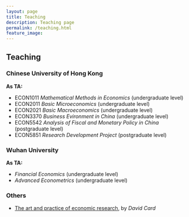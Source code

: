 ```yaml
---
layout: page
title: Teaching
description: Teaching page
permalink: /teaching.html
feature_image: 
---
```


## Teaching
### Chinese University of Hong Kong
**As TA:**
- ECON1011 *Mathematical Methods in Economics* (undergraduate level)
- ECON2011 *Basic Microeconomics* (undergraduate level)
- ECON2021 *Basic Macroeconomics* (undergraduate level)
- ECON3370 *Business Evironment in China* (undergraduate level)
- ECON5542 *Analysis of Fiscal and Monetary Policy in China* (postgraduate level)
- ECON5851 *Research Development Project* (postgraduate level)

### Wuhan University
**As TA:**
- *Financial Economics* (undergraduate level)
- *Advanced Econometrics* (undergraduate level)

### Others
- [The art and practice of economic research](assets/pdf/Card.pdf), by *David Card*

